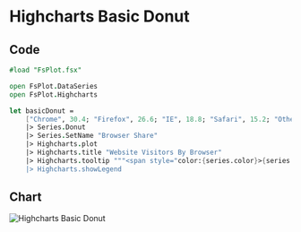 Highcharts Basic Donut
======================

Code
----

```fsharp
#load "FsPlot.fsx"

open FsPlot.DataSeries
open FsPlot.Highcharts

let basicDonut =
    ["Chrome", 30.4; "Firefox", 26.6; "IE", 18.8; "Safari", 15.2; "Others", 9.]
    |> Series.Donut
    |> Series.SetName "Browser Share"
    |> Highcharts.plot
    |> Highcharts.title "Website Visitors By Browser"
    |> Highcharts.tooltip """<span style="color:{series.color}>{series.name}</span>: <b>{point.percentage:.1f}%</b><br/>"""
    |> Highcharts.showLegend
```
Chart
-----

![Highcharts Basic Donut](https://raw.github.com/TahaHachana/FsPlot/master/screenshots/HighchartsBasicDonut.PNG)